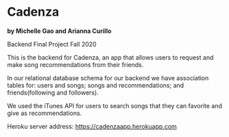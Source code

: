 # Cadenza
 **by Michelle Gao and Arianna Curillo**
 
 Backend Final Project Fall 2020
 
 This is the backend for Cadenza, an app that allows users to request and make song recommendations from their friends. 
 
 In our relational database schema for our backend we have association tables for: users and songs; songs and recommendations; and friends(following and followers).

 We used the iTunes API for users to search songs that they can favorite and give as recommendations.
 
 Heroku server address: https://cadenzaapp.herokuapp.com


